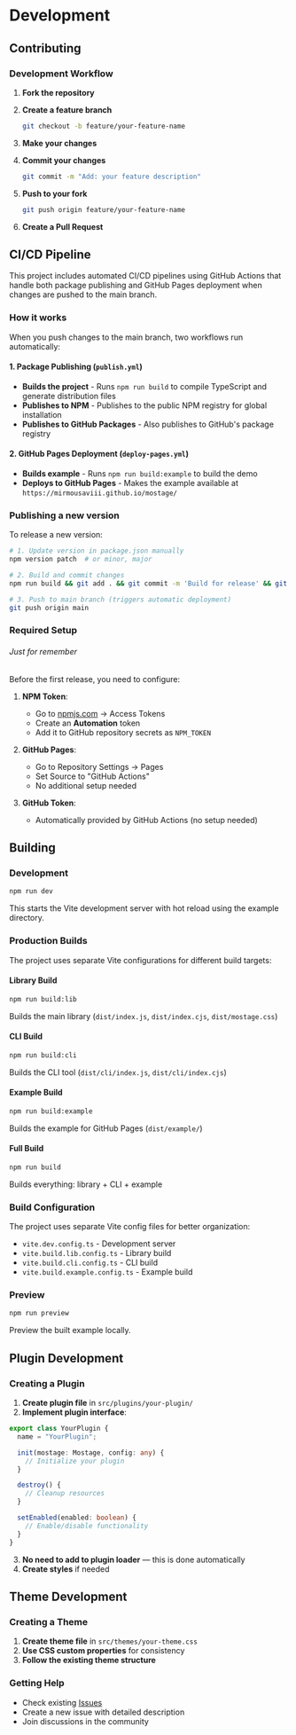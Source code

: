 # Development

## Contributing

### Development Workflow

1. **Fork the repository**
2. **Create a feature branch**
   ```bash
   git checkout -b feature/your-feature-name
   ```
3. **Make your changes**

4. **Commit your changes**
   ```bash
   git commit -m "Add: your feature description"
   ```
5. **Push to your fork**
   ```bash
   git push origin feature/your-feature-name
   ```
6. **Create a Pull Request**

## CI/CD Pipeline

This project includes automated CI/CD pipelines using GitHub Actions that handle both package publishing and GitHub Pages deployment when changes are pushed to the main branch.

### How it works

When you push changes to the main branch, two workflows run automatically:

#### 1. **Package Publishing** (`publish.yml`)

- **Builds the project** - Runs `npm run build` to compile TypeScript and generate distribution files
- **Publishes to NPM** - Publishes to the public NPM registry for global installation
- **Publishes to GitHub Packages** - Also publishes to GitHub's package registry

#### 2. **GitHub Pages Deployment** (`deploy-pages.yml`)

- **Builds example** - Runs `npm run build:example` to build the demo
- **Deploys to GitHub Pages** - Makes the example available at `https://mirmousaviii.github.io/mostage/`

### Publishing a new version

To release a new version:

```bash
# 1. Update version in package.json manually
npm version patch  # or minor, major

# 2. Build and commit changes
npm run build && git add . && git commit -m 'Build for release' && git push

# 3. Push to main branch (triggers automatic deployment)
git push origin main
```

### Required Setup

###### Just for remember

Before the first release, you need to configure:

1. **NPM Token**:
   - Go to [npmjs.com](https://www.npmjs.com) → Access Tokens
   - Create an **Automation** token
   - Add it to GitHub repository secrets as `NPM_TOKEN`

2. **GitHub Pages**:
   - Go to Repository Settings → Pages
   - Set Source to "GitHub Actions"
   - No additional setup needed

3. **GitHub Token**:
   - Automatically provided by GitHub Actions (no setup needed)

## Building

### Development

```bash
npm run dev
```

This starts the Vite development server with hot reload using the example directory.

### Production Builds

The project uses separate Vite configurations for different build targets:

#### Library Build

```bash
npm run build:lib
```

Builds the main library (`dist/index.js`, `dist/index.cjs`, `dist/mostage.css`)

#### CLI Build

```bash
npm run build:cli
```

Builds the CLI tool (`dist/cli/index.js`, `dist/cli/index.cjs`)

#### Example Build

```bash
npm run build:example
```

Builds the example for GitHub Pages (`dist/example/`)

#### Full Build

```bash
npm run build
```

Builds everything: library + CLI + example

### Build Configuration

The project uses separate Vite config files for better organization:

- `vite.dev.config.ts` - Development server
- `vite.build.lib.config.ts` - Library build
- `vite.build.cli.config.ts` - CLI build
- `vite.build.example.config.ts` - Example build

### Preview

```bash
npm run preview
```

Preview the built example locally.

## Plugin Development

### Creating a Plugin

1. **Create plugin file** in `src/plugins/your-plugin/`
2. **Implement plugin interface**:

```typescript
export class YourPlugin {
  name = "YourPlugin";

  init(mostage: Mostage, config: any) {
    // Initialize your plugin
  }

  destroy() {
    // Cleanup resources
  }

  setEnabled(enabled: boolean) {
    // Enable/disable functionality
  }
}
```

3. **No need to add to plugin loader** — this is done automatically
4. **Create styles** if needed

## Theme Development

### Creating a Theme

1. **Create theme file** in `src/themes/your-theme.css`
2. **Use CSS custom properties** for consistency
3. **Follow the existing theme structure**

### Getting Help

- Check existing [Issues](https://github.com/mirmousaviii/mostage/issues)
- Create a new issue with detailed description
- Join discussions in the community
